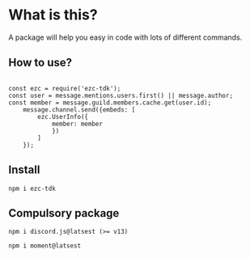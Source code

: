 <h1>What is this?</h1>

<p>A package will help you easy in code with lots of different commands.</p>
<h2>How to use?</h2>

```
    
const ezc = require('ezc-tdk');
const user = message.mentions.users.first() || message.author;
const member = message.guild.members.cache.get(user.id);
    message.channel.send({embeds: [
        ezc.UserInfo({
            member: member
            })
        ]
    });
```

<h2>Install</h2>

`npm i ezc-tdk`
<h2>Compulsory package</h2>

```
npm i discord.js@latsest (>= v13)

npm i moment@latsest
```
